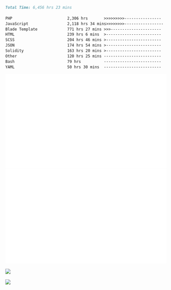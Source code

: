 <!--START_SECTION:waka-->

```markdown
Total Time: 6,456 hrs 23 mins

PHP                        2,306 hrs       >>>>>>>>>----------------   35.06 %
JavaScript                 2,118 hrs 34 mins>>>>>>>>-----------------   32.21 %
Blade Template             771 hrs 27 mins >>>----------------------   11.73 %
HTML                       239 hrs 6 mins  >------------------------   03.64 %
SCSS                       204 hrs 46 mins >------------------------   03.11 %
JSON                       174 hrs 54 mins >------------------------   02.66 %
Solidity                   163 hrs 20 mins >------------------------   02.48 %
Other                      120 hrs 25 mins -------------------------   01.83 %
Bash                       79 hrs          -------------------------   01.20 %
YAML                       50 hrs 30 mins  -------------------------   00.77 %
```

<!--END_SECTION:waka-->

![](https://raw.githubusercontent.com/DrMaxis/github-stats-transparent/output/generated/overview.svg)
![](https://raw.githubusercontent.com/DrMaxis/github-stats-transparent/output/generated/languages.svg)

![](https://git-readme-stats-drmaxis-projects.vercel.app/api?username=drmaxis&show_icons=true&theme=outrun&count_private=true&show=reviews,discussions_started,discussions_answered,prs_merged,prs_merged_percentage&custom_title=2024%20Github%20Rank)
 
<a href="https://count.getloli.com/"><img src="https://count.getloli.com/get/@:maxis-the-alchemist?theme=rule34"></a>
<!-- https://count.getloli.com/get/@alchemist?theme=rule34 -->
<br>

